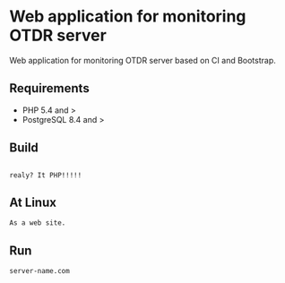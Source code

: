# Web application for monitoring OTDR server

Web application for monitoring OTDR server based on CI and Bootstrap.

## Requirements

* PHP 5.4 and >
* PostgreSQL 8.4 and >

## Build
##
    realy? It PHP!!!!!
    
## At Linux

    As a web site.

## Run

    server-name.com
